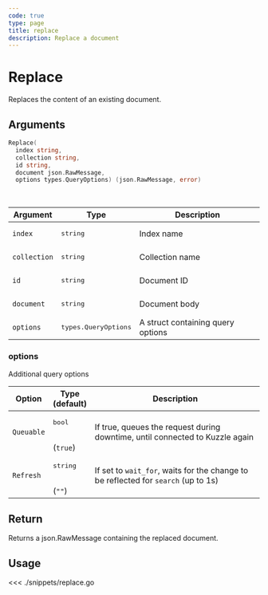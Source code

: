 ```yaml
---
code: true
type: page
title: replace
description: Replace a document
---
```


# Replace

Replaces the content of an existing document.

## Arguments

```go
Replace(
  index string,
  collection string,
  id string,
  document json.RawMessage,
  options types.QueryOptions) (json.RawMessage, error)
```

<br/>

| Argument     | Type                          | Description                       |
| ------------ | ----------------------------- | --------------------------------- |
| `index`      | <pre>string</pre>             | Index name                        |
| `collection` | <pre>string</pre>             | Collection name                   |
| `id`         | <pre>string</pre>             | Document ID                       |
| `document`   | <pre>string</pre>             | Document body                     |
| `options`    | <pre>types.QueryOptions</pre> | A struct containing query options |

### options

Additional query options

| Option     | Type<br/>(default)            | Description                                                                        |
| ---------- | ----------------------------- | ---------------------------------------------------------------------------------- |
| `Queuable` | <pre>bool</pre> <br/>(`true`) | If true, queues the request during downtime, until connected to Kuzzle again       |
| `Refresh`  | <pre>string</pre><br/>(`""`)  | If set to `wait_for`, waits for the change to be reflected for `search` (up to 1s) |

## Return

Returns a json.RawMessage containing the replaced document.

## Usage

<<< ./snippets/replace.go
